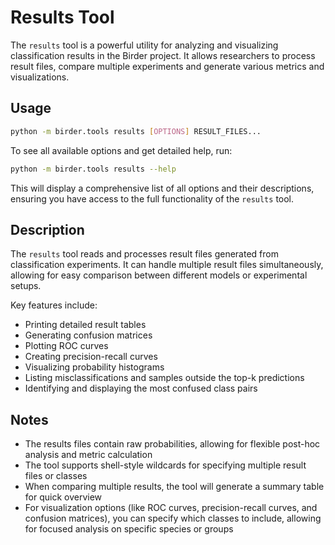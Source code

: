 # Results Tool

The `results` tool is a powerful utility for analyzing and visualizing classification results in the Birder project. It allows researchers to process result files, compare multiple experiments and generate various metrics and visualizations.

## Usage

```sh
python -m birder.tools results [OPTIONS] RESULT_FILES...
```

To see all available options and get detailed help, run:

```sh
python -m birder.tools results --help
```

This will display a comprehensive list of all options and their descriptions, ensuring you have access to the full functionality of the `results` tool.

## Description

The `results` tool reads and processes result files generated from classification experiments. It can handle multiple result files simultaneously, allowing for easy comparison between different models or experimental setups.

Key features include:

* Printing detailed result tables
* Generating confusion matrices
* Plotting ROC curves
* Creating precision-recall curves
* Visualizing probability histograms
* Listing misclassifications and samples outside the top-k predictions
* Identifying and displaying the most confused class pairs

## Notes

* The results files contain raw probabilities, allowing for flexible post-hoc analysis and metric calculation
* The tool supports shell-style wildcards for specifying multiple result files or classes
* When comparing multiple results, the tool will generate a summary table for quick overview
* For visualization options (like ROC curves, precision-recall curves, and confusion matrices), you can specify which classes to include, allowing for focused analysis on specific species or groups
